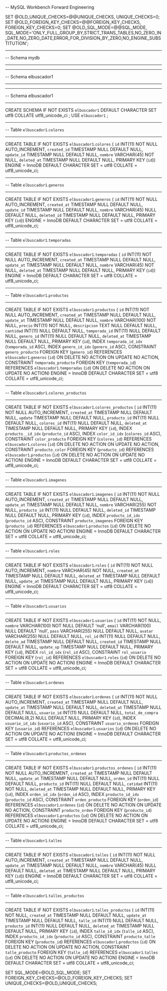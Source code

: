 -- MySQL Workbench Forward Engineering

SET @OLD_UNIQUE_CHECKS=@@UNIQUE_CHECKS, UNIQUE_CHECKS=0;
SET @OLD_FOREIGN_KEY_CHECKS=@@FOREIGN_KEY_CHECKS, FOREIGN_KEY_CHECKS=0;
SET @OLD_SQL_MODE=@@SQL_MODE, SQL_MODE='ONLY_FULL_GROUP_BY,STRICT_TRANS_TABLES,NO_ZERO_IN_DATE,NO_ZERO_DATE,ERROR_FOR_DIVISION_BY_ZERO,NO_ENGINE_SUBSTITUTION';

-- -----------------------------------------------------
-- Schema mydb
-- -----------------------------------------------------
-- -----------------------------------------------------
-- Schema elbuscador1
-- -----------------------------------------------------

-- -----------------------------------------------------
-- Schema elbuscador1
-- -----------------------------------------------------
CREATE SCHEMA IF NOT EXISTS `elbuscador1` DEFAULT CHARACTER SET utf8 COLLATE utf8_unicode_ci ;
USE `elbuscador1` ;

-- -----------------------------------------------------
-- Table `elbuscador1`.`colores`
-- -----------------------------------------------------
CREATE TABLE IF NOT EXISTS `elbuscador1`.`colores` (
  `id` INT(11) NOT NULL AUTO_INCREMENT,
  `created_id` TIMESTAMP NULL DEFAULT NULL,
  `update_id` TIMESTAMP NULL DEFAULT NULL,
  `nombre` VARCHAR(45) NOT NULL,
  `deleted_at` TIMESTAMP NULL DEFAULT NULL,
  PRIMARY KEY (`id`))
ENGINE = InnoDB
DEFAULT CHARACTER SET = utf8
COLLATE = utf8_unicode_ci;


-- -----------------------------------------------------
-- Table `elbuscador1`.`generos`
-- -----------------------------------------------------
CREATE TABLE IF NOT EXISTS `elbuscador1`.`generos` (
  `id` INT(11) NOT NULL AUTO_INCREMENT,
  `created_at` TIMESTAMP NULL DEFAULT NULL,
  `update_id` TIMESTAMP NULL DEFAULT NULL,
  `nombre` VARCHAR(45) NULL DEFAULT NULL,
  `deleted_id` TIMESTAMP NULL DEFAULT NULL,
  PRIMARY KEY (`id`))
ENGINE = InnoDB
DEFAULT CHARACTER SET = utf8
COLLATE = utf8_unicode_ci;


-- -----------------------------------------------------
-- Table `elbuscador1`.`temporadas`
-- -----------------------------------------------------
CREATE TABLE IF NOT EXISTS `elbuscador1`.`temporadas` (
  `id` INT(11) NOT NULL AUTO_INCREMENT,
  `created_at` TIMESTAMP NULL DEFAULT NULL,
  `update_at` TIMESTAMP NULL DEFAULT NULL,
  `nombre` VARCHAR(45) NOT NULL,
  `deleted_at` TIMESTAMP NULL DEFAULT NULL,
  PRIMARY KEY (`id`))
ENGINE = InnoDB
DEFAULT CHARACTER SET = utf8
COLLATE = utf8_unicode_ci;


-- -----------------------------------------------------
-- Table `elbuscador1`.`productos`
-- -----------------------------------------------------
CREATE TABLE IF NOT EXISTS `elbuscador1`.`productos` (
  `id` INT(11) NOT NULL AUTO_INCREMENT,
  `created_at` TIMESTAMP NULL DEFAULT NULL,
  `update_at` TIMESTAMP NULL DEFAULT NULL,
  `nombre` VARCHAR(100) NOT NULL,
  `precio` INT(11) NOT NULL,
  `descripcion` TEXT NULL DEFAULT NULL,
  `cantidad` INT(11) NULL DEFAULT NULL,
  `temporada_id` INT(11) NULL DEFAULT NULL,
  `genero_id` INT(11) NULL DEFAULT NULL,
  `deleted_at` TIMESTAMP NULL DEFAULT NULL,
  PRIMARY KEY (`id`),
  INDEX `temporada_id_idx` (`temporada_id` ASC),
  INDEX `genero_id_idx` (`genero_id` ASC),
  CONSTRAINT `genero_producto`
    FOREIGN KEY (`genero_id`)
    REFERENCES `elbuscador1`.`generos` (`id`)
    ON DELETE NO ACTION
    ON UPDATE NO ACTION,
  CONSTRAINT `temporada_producto`
    FOREIGN KEY (`temporada_id`)
    REFERENCES `elbuscador1`.`temporadas` (`id`)
    ON DELETE NO ACTION
    ON UPDATE NO ACTION)
ENGINE = InnoDB
DEFAULT CHARACTER SET = utf8
COLLATE = utf8_unicode_ci;


-- -----------------------------------------------------
-- Table `elbuscador1`.`colores_productos`
-- -----------------------------------------------------
CREATE TABLE IF NOT EXISTS `elbuscador1`.`colores_productos` (
  `id` INT(11) NOT NULL AUTO_INCREMENT,
  `created_at` TIMESTAMP NULL DEFAULT NULL,
  `update` TIMESTAMP NULL DEFAULT NULL,
  `producto_id` INT(11) NULL DEFAULT NULL,
  `colores_id` INT(11) NULL DEFAULT NULL,
  `deleted_at` TIMESTAMP NULL DEFAULT NULL,
  PRIMARY KEY (`id`),
  INDEX `producto__id_idx` (`producto_id` ASC),
  INDEX `color_id_idx` (`colores_id` ASC),
  CONSTRAINT `color_producto`
    FOREIGN KEY (`colores_id`)
    REFERENCES `elbuscador1`.`colores` (`id`)
    ON DELETE NO ACTION
    ON UPDATE NO ACTION,
  CONSTRAINT `producto_color`
    FOREIGN KEY (`producto_id`)
    REFERENCES `elbuscador1`.`productos` (`id`)
    ON DELETE NO ACTION
    ON UPDATE NO ACTION)
ENGINE = InnoDB
DEFAULT CHARACTER SET = utf8
COLLATE = utf8_unicode_ci;


-- -----------------------------------------------------
-- Table `elbuscador1`.`imagenes`
-- -----------------------------------------------------
CREATE TABLE IF NOT EXISTS `elbuscador1`.`imagenes` (
  `id` INT(11) NOT NULL AUTO_INCREMENT,
  `created_at` TIMESTAMP NULL DEFAULT NULL,
  `update_at` TIMESTAMP NULL DEFAULT NULL,
  `nombre` VARCHAR(255) NOT NULL,
  `producto_id` INT(11) NULL DEFAULT NULL,
  `deleted_id` TIMESTAMP NULL DEFAULT NULL,
  PRIMARY KEY (`id`),
  INDEX `producto_id_idx` (`producto_id` ASC),
  CONSTRAINT `producto_imagenes`
    FOREIGN KEY (`producto_id`)
    REFERENCES `elbuscador1`.`productos` (`id`)
    ON DELETE NO ACTION
    ON UPDATE NO ACTION)
ENGINE = InnoDB
DEFAULT CHARACTER SET = utf8
COLLATE = utf8_unicode_ci;


-- -----------------------------------------------------
-- Table `elbuscador1`.`roles`
-- -----------------------------------------------------
CREATE TABLE IF NOT EXISTS `elbuscador1`.`roles` (
  `id` INT(11) NOT NULL AUTO_INCREMENT,
  `nombre` VARCHAR(45) NOT NULL,
  `created_at` TIMESTAMP NULL DEFAULT NULL,
  `deleted_at` TIMESTAMP NULL DEFAULT NULL,
  `update_at` TIMESTAMP NULL DEFAULT NULL,
  PRIMARY KEY (`id`))
ENGINE = InnoDB
DEFAULT CHARACTER SET = utf8
COLLATE = utf8_unicode_ci;


-- -----------------------------------------------------
-- Table `elbuscador1`.`usuarios`
-- -----------------------------------------------------
CREATE TABLE IF NOT EXISTS `elbuscador1`.`usuarios` (
  `id` INT(11) NOT NULL,
  `nombre` VARCHAR(100) NOT NULL DEFAULT 'null',
  `email` VARCHAR(100) NULL DEFAULT 'null',
  `pass` VARCHAR(255) NULL DEFAULT NULL,
  `avatar` VARCHAR(255) NULL DEFAULT NULL,
  `rol_id` INT(11) NULL DEFAULT NULL,
  `delete_ad` TIMESTAMP NULL DEFAULT NULL,
  `created_id` TIMESTAMP NULL DEFAULT NULL,
  `update_up` TIMESTAMP NULL DEFAULT NULL,
  PRIMARY KEY (`id`),
  INDEX `rol_id_idx` (`rol_id` ASC),
  CONSTRAINT `rol_usuario`
    FOREIGN KEY (`rol_id`)
    REFERENCES `elbuscador1`.`roles` (`id`)
    ON DELETE NO ACTION
    ON UPDATE NO ACTION)
ENGINE = InnoDB
DEFAULT CHARACTER SET = utf8
COLLATE = utf8_unicode_ci;


-- -----------------------------------------------------
-- Table `elbuscador1`.`ordenes`
-- -----------------------------------------------------
CREATE TABLE IF NOT EXISTS `elbuscador1`.`ordenes` (
  `id` INT(11) NOT NULL AUTO_INCREMENT,
  `created_at` TIMESTAMP NULL DEFAULT NULL,
  `update_at` TIMESTAMP NULL DEFAULT NULL,
  `deleted_at` TIMESTAMP NULL DEFAULT NULL,
  `usuario_id` INT(11) NULL DEFAULT NULL,
  `total_de_compra` DECIMAL(8,2) NULL DEFAULT NULL,
  PRIMARY KEY (`id`),
  INDEX `usuario_id_idx` (`usuario_id` ASC),
  CONSTRAINT `usuario_ordenes`
    FOREIGN KEY (`usuario_id`)
    REFERENCES `elbuscador1`.`usuarios` (`id`)
    ON DELETE NO ACTION
    ON UPDATE NO ACTION)
ENGINE = InnoDB
DEFAULT CHARACTER SET = utf8
COLLATE = utf8_unicode_ci;


-- -----------------------------------------------------
-- Table `elbuscador1`.`productos_ordenes`
-- -----------------------------------------------------
CREATE TABLE IF NOT EXISTS `elbuscador1`.`productos_ordenes` (
  `id` INT(11) NOT NULL AUTO_INCREMENT,
  `created_at` TIMESTAMP NULL DEFAULT NULL,
  `update_at` TIMESTAMP NULL DEFAULT NULL,
  `orden_id` INT(11) NULL DEFAULT NULL,
  `producto_id` INT(11) NULL DEFAULT NULL,
  `catidad` INT(11) NOT NULL,
  `deleted_at` TIMESTAMP NULL DEFAULT NULL,
  PRIMARY KEY (`id`),
  INDEX `orden_id_idx` (`orden_id` ASC),
  INDEX `producto_id_idx` (`producto_id` ASC),
  CONSTRAINT `orden_producto`
    FOREIGN KEY (`orden_id`)
    REFERENCES `elbuscador1`.`ordenes` (`id`)
    ON DELETE NO ACTION
    ON UPDATE NO ACTION,
  CONSTRAINT `producto_orden`
    FOREIGN KEY (`producto_id`)
    REFERENCES `elbuscador1`.`productos` (`id`)
    ON DELETE NO ACTION
    ON UPDATE NO ACTION)
ENGINE = InnoDB
DEFAULT CHARACTER SET = utf8
COLLATE = utf8_unicode_ci;


-- -----------------------------------------------------
-- Table `elbuscador1`.`talles`
-- -----------------------------------------------------
CREATE TABLE IF NOT EXISTS `elbuscador1`.`talles` (
  `id` INT(11) NOT NULL AUTO_INCREMENT,
  `created_at` TIMESTAMP NULL DEFAULT NULL,
  `update_at` TIMESTAMP NULL DEFAULT NULL,
  `nombre` VARCHAR(45) NULL DEFAULT NULL,
  `deleted_at` TIMESTAMP NULL DEFAULT NULL,
  PRIMARY KEY (`id`))
ENGINE = InnoDB
DEFAULT CHARACTER SET = utf8
COLLATE = utf8_unicode_ci;


-- -----------------------------------------------------
-- Table `elbuscador1`.`talles_productos`
-- -----------------------------------------------------
CREATE TABLE IF NOT EXISTS `elbuscador1`.`talles_productos` (
  `id` INT(11) NOT NULL,
  `created_at` TIMESTAMP NULL DEFAULT NULL,
  `update_at` TIMESTAMP NULL DEFAULT NULL,
  `talle_id` INT(11) NULL DEFAULT NULL,
  `producto_id` INT(11) NULL DEFAULT NULL,
  `deleted_at` TIMESTAMP NULL DEFAULT NULL,
  PRIMARY KEY (`id`),
  INDEX `talle_id_idx` (`talle_id` ASC),
  INDEX `producto_id_idx` (`producto_id` ASC),
  CONSTRAINT `producto_talle`
    FOREIGN KEY (`producto_id`)
    REFERENCES `elbuscador1`.`productos` (`id`)
    ON DELETE NO ACTION
    ON UPDATE NO ACTION,
  CONSTRAINT `talle_producto`
    FOREIGN KEY (`talle_id`)
    REFERENCES `elbuscador1`.`talles` (`id`)
    ON DELETE NO ACTION
    ON UPDATE NO ACTION)
ENGINE = InnoDB
DEFAULT CHARACTER SET = utf8
COLLATE = utf8_unicode_ci;


SET SQL_MODE=@OLD_SQL_MODE;
SET FOREIGN_KEY_CHECKS=@OLD_FOREIGN_KEY_CHECKS;
SET UNIQUE_CHECKS=@OLD_UNIQUE_CHECKS;
